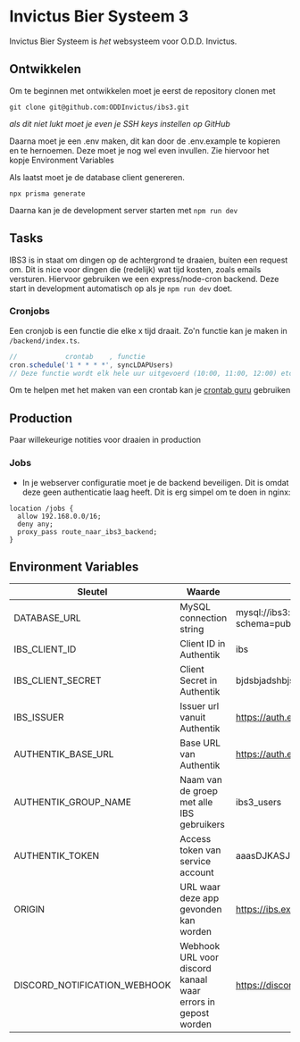 # Invictus Bier Systeem 3

Invictus Bier Systeem is _het_ websysteem voor O.D.D. Invictus.

## Ontwikkelen

Om te beginnen met ontwikkelen moet je eerst de repository clonen met
```console
git clone git@github.com:ODDInvictus/ibs3.git
```
_als dit niet lukt moet je even je SSH keys instellen op GitHub_

Daarna moet je een .env maken, dit kan door de .env.example te kopieren en te hernoemen. Deze moet je nog wel even invullen. Zie hiervoor het kopje Environment Variables

Als laatst moet je de database client genereren.
```console
npx prisma generate
```

Daarna kan je de development server starten met `npm run dev`


## Tasks

IBS3 is in staat om dingen op de achtergrond te draaien, buiten een request om. Dit is nice voor dingen die (redelijk) wat tijd kosten, zoals emails versturen. Hiervoor gebruiken we een express/node-cron backend. Deze start in development automatisch op als je `npm run dev` doet.

### Cronjobs

Een cronjob is een functie die elke x tijd draait. Zo'n functie kan je maken in `/backend/index.ts`.

```ts
//            crontab    , functie
cron.schedule('1 * * * *', syncLDAPUsers)
// Deze functie wordt elk hele uur uitgevoerd (10:00, 11:00, 12:00) etc
```

Om te helpen met het maken van een crontab kan je [crontab guru](https://crontab.guru/) gebruiken

## Production

Paar willekeurige notities voor draaien in production

### Jobs

* In je webserver configuratie moet je de backend beveiligen. Dit is omdat deze geen authenticatie laag heeft. Dit is erg simpel om te doen in nginx:
```
location /jobs {
  allow 192.168.0.0/16;
  deny any;
  proxy_pass route_naar_ibs3_backend;
}
```


## Environment Variables

|Sleutel|Waarde|Voorbeeld|
|-|-|-|
|DATABASE_URL|MySQL connection string|mysql://ibs3:password@mariadb:3306/ibs3?schema=public|
|IBS_CLIENT_ID|Client ID in Authentik|ibs|
|IBS_CLIENT_SECRET|Client Secret in Authentik|bjdsbjadshbjsbjsdbjabdhwvdksd|
|IBS_ISSUER|Issuer url vanuit Authentik|https://auth.example.com/application/o/ibs/|
|AUTHENTIK_BASE_URL|Base URL van Authentik|https://auth.example.com|
|AUTHENTIK_GROUP_NAME|Naam van de groep met alle IBS gebruikers|ibs3_users|
|AUTHENTIK_TOKEN|Access token van service account|aaasDJKASJDHSAJKHDLOIJASHDIABDSKJASJKDJKAS|
|ORIGIN|URL waar deze app gevonden kan worden|https://ibs.example.com|
|DISCORD_NOTIFICATION_WEBHOOK|Webhook URL voor discord kanaal waar errors in gepost worden|https://discord.com/api/webhooks/server/key|
